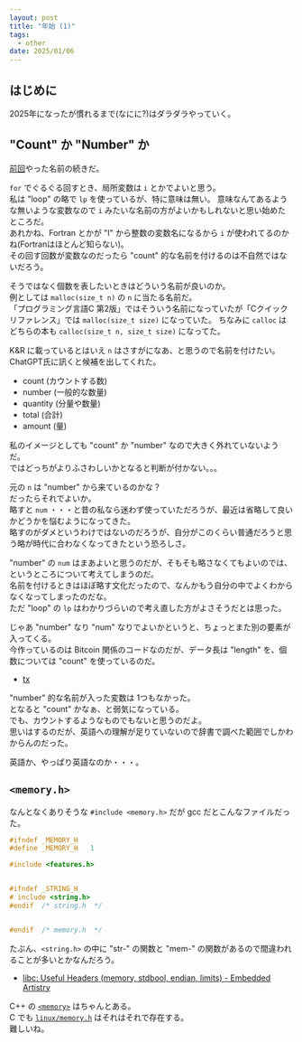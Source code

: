 ```yaml
---
layout: post
title: "年始 (1)"
tags:
  - other
date: 2025/01/06
---
```


## はじめに

2025年になったが慣れるまで(なにに?)はダラダラやっていく。

## "Count" か "Number" か

<a href="/2024/12/20241230-last.html">前回</a>やった名前の続きだ。  

`for` でぐるぐる回すとき、局所変数は `i` とかでよいと思う。  
私は "loop" の略で `lp` を使っているが、特に意味は無い。
意味なんてあるような無いような変数なので `i` みたいな名前の方がよいかもしれないと思い始めたところだ。  
あれかね、Fortran とかが "I" から整数の変数名になるから `i` が使われてるのかね(Fortranはほとんど知らない)。  
その回す回数が変数なのだったら "count" 的な名前を付けるのは不自然ではないだろう。  

そうではなく個数を表したいときはどういう名前が良いのか。  
例としては `malloc(size_t n)` の `n` に当たる名前だ。  
「プログラミング言語C 第2版」ではそういう名前になっていたが「Cクイックリファレンス」では `malloc(size_t size)` になっていた。
ちなみに `calloc` はどちらの本も `calloc(size_t n, size_t size)` になってた。

K&R に載っているとはいえ `n` はさすがになあ、と思うので名前を付けたい。  
ChatGPT氏に訊くと候補を出してくれた。

* count (カウントする数)
* number (一般的な数量)
* quantity (分量や数量)
* total (合計)
* amount (量)

私のイメージとしても "count" か "number" なので大きく外れていないようだ。  
ではどっちがよりふさわしいかとなると判断が付かない。。。

元の `n` は "number" から来ているのかな？  
だったらそれでよいか。  
略すと `num` ・・・と昔の私なら迷わず使っていただろうが、最近は省略して良いかどうかを悩むようになってきた。  
略すのがダメというわけではないのだろうが、自分がこのくらい普通だろうと思う略が時代に合わなくなってきたという恐ろしさ。

"number" の `num` はまあよいと思うのだが、そもそも略さなくてもよいのでは、というところについて考えてしまうのだ。  
名前を付けるときはほぼ略す文化だったので、なんかもう自分の中でよくわからなくなってしまったのだな。  
ただ "loop" の `lp` はわかりづらいので考え直した方がよさそうだとは思った。

じゃあ "number" なり "num" なりでよいかというと、ちょっとまた別の要素が入ってくる。  
今作っているのは Bitcoin 関係のコードなのだが、データ長は "length" を、個数については "count" を使っているのだ。

* [tx](https://en.bitcoin.it/wiki/Protocol_documentation#tx)

"number" 的な名前が入った変数は 1つもなかった。  
となると "count" かなぁ、と弱気になっている。  
でも、カウントするようなものでもないと思うのだよ。  
思いはするのだが、英語への理解が足りていないので辞書で調べた範囲でしかわからんのだった。

英語か、やっぱり英語なのか・・・。

## `<memory.h>`

なんとなくありそうな `#include <memory.h>` だが gcc だとこんなファイルだった。

```h
#ifndef	_MEMORY_H
#define	_MEMORY_H	1

#include <features.h>


#ifndef	_STRING_H
# include <string.h>
#endif	/* string.h  */


#endif	/* memory.h  */
```

たぶん、`<string.h>` の中に "str-" の関数と "mem-" の関数があるので間違われることが多いとかなんだろう。

* [libc: Useful Headers (memory, stdbool, endian, limits) - Embedded Artistry](https://embeddedartistry.com/blog/2017/05/03/libc-useful-headers-memory-stdbool-endian-limits/)

C++ の [`<memory>`](https://en.cppreference.com/w/cpp/header/memory) はちゃんとある。  
C でも [`linux/memory.h`](https://github.com/torvalds/linux/blob/master/include/linux/memory.h) はそれはそれで存在する。  
難しいね。
